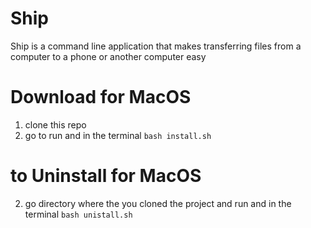 # Ship
Ship is a command line application that makes transferring files from a computer to a phone or another computer easy

# Download for MacOS
1. clone this repo
2. go to run and in the terminal `bash install.sh`

# to Uninstall for MacOS
2. go directory where the you cloned the project and run and in the terminal `bash unistall.sh`
